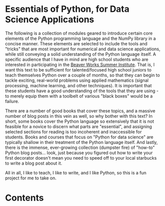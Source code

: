 # Essentials of Python, for Data Science Applications
The following is a collection of modules geared to introduce certain core elements of the Python programming language and the NumPy library in a concise manner. These elements are selected to include the tools and "tricks" that are most important for numerical and data science applications, while still conveying a solid understanding of the Python language itself. A specific audience that I have in mind are high school students who are interested in participating in the [Beaver Works Summer Institute](https://beaverworks.ll.mit.edu/CMS/bw/bwsi). That is, I want this text to be sufficient for talented/focused high school juniors to teach themselves Python over a couple of months, so that they can begin to tackle exciting, real-world problems using applied mathematics (signal processing, machine learning, and other techniques). It is important that these students have a good understanding of the tools that they are using - to merely equip them with a toolbelt of various "black boxes" would be a failure.

 There are a number of good books that cover these topics, and a massive number of blog posts in this vein as well, so why bother with this text? In short, some books cover the Python language so extensively that it is not feasible for a novice to discern what parts are "essential", and assigning selected sections for reading is too incoherent and inaccessible for students. Books and courses that focus on "Python for data science" are typically shallow in their treatment of the Python language itself. And lastly, there is the immense, ever-growing collection (dumpster fire) of "how-to" Python blog posts... look, just because you figured out how to write your first decorator doesn't mean you need to speed off to your local starbucks to write a blog post about it.

 All in all, I like to teach, I like to write, and I like Python, so this is a fun project for me to take on.

 # Contents